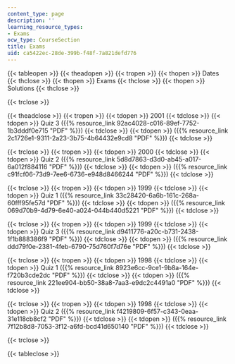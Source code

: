 ```yaml
---
content_type: page
description: ''
learning_resource_types:
- Exams
ocw_type: CourseSection
title: Exams
uid: ca5422ec-28de-399b-f48f-7a821defd776
---
```


{{< tableopen >}}
{{< theadopen >}}
{{< tropen >}}
{{< thopen >}}
Dates
{{< thclose >}}
{{< thopen >}}
Exams
{{< thclose >}}
{{< thopen >}}
Solutions
{{< thclose >}}

{{< trclose >}}

{{< theadclose >}}
{{< tropen >}}
{{< tdopen >}}
2001
{{< tdclose >}}
{{< tdopen >}}
Quiz 3 ({{% resource_link 92ac4028-c016-89ef-7752-1b3dddf0e715 "PDF" %}})
{{< tdclose >}}
{{< tdopen >}}
({{% resource_link 2c1726e1-9311-2a23-3b75-4b64432e9cd8 "PDF" %}})
{{< tdclose >}}

{{< trclose >}}
{{< tropen >}}
{{< tdopen >}}
2000
{{< tdclose >}}
{{< tdopen >}}
Quiz 2 ({{% resource_link 5d8d7863-d3d0-ab45-a017-6a012f884116 "PDF" %}})
{{< tdclose >}}
{{< tdopen >}}
({{% resource_link c91fcf06-73d9-7ee6-6736-e948d8466244 "PDF" %}})
{{< tdclose >}}

{{< trclose >}}
{{< tropen >}}
{{< tdopen >}}
1999
{{< tdclose >}}
{{< tdopen >}}
Quiz 1 ({{% resource_link 33c28420-6a6b-161c-268a-60fff95fe57d "PDF" %}})
{{< tdclose >}}
{{< tdopen >}}
({{% resource_link 069d70b9-4d79-6e40-a024-044b440d5221 "PDF" %}})
{{< tdclose >}}

{{< trclose >}}
{{< tropen >}}
{{< tdopen >}}
1999
{{< tdclose >}}
{{< tdopen >}}
Quiz 3 ({{% resource_link d9411776-a20c-b731-2438-1f1b888386f9 "PDF" %}})
{{< tdclose >}}
{{< tdopen >}}
({{% resource_link ddd79f0e-2381-4feb-6790-75d760f7d76e "PDF" %}})
{{< tdclose >}}

{{< trclose >}}
{{< tropen >}}
{{< tdopen >}}
1998
{{< tdclose >}}
{{< tdopen >}}
Quiz 1 ({{% resource_link 8923e6cc-9ce1-9b8a-164e-f720b3cde2dc "PDF" %}})
{{< tdclose >}}
{{< tdopen >}}
({{% resource_link 221ee904-bb50-38a8-7aa3-e9dc2c4491a0 "PDF" %}})
{{< tdclose >}}

{{< trclose >}}
{{< tropen >}}
{{< tdopen >}}
1998
{{< tdclose >}}
{{< tdopen >}}
Quiz 2 ({{% resource_link f4219809-6f57-c343-0eaa-31e118cb8cf2 "PDF" %}})
{{< tdclose >}}
{{< tdopen >}}
({{% resource_link 7f12b8d8-7053-3f12-a6fd-bcd41d650140 "PDF" %}})
{{< tdclose >}}

{{< trclose >}}

{{< tableclose >}}
